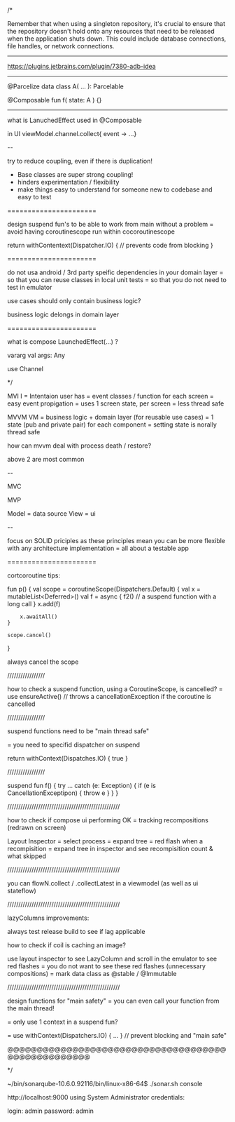 /*

Remember that when using a singleton repository, it's crucial to ensure that the repository doesn't
hold onto any resources that need to be released when the application shuts down. This could include
database connections, file handles, or network connections.

---

https://plugins.jetbrains.com/plugin/7380-adb-idea

---

@Parcelize
data class A(
...
): Parcelable

@Composable
fun f(
state: A
) {}


----

what is LanuchedEffect used in @Composable

in UI viewModel.channel.collect{ event -> ...}

--

try to reduce coupling, even if there is duplication!

- Base classes are super strong coupling!
- hinders experimentation / flexibility
- make things easy to understand for someone new to codebase and easy to test

======================

design suspend fun's to be able to work from main without a problem
= avoid having coroutinescope run within cocoroutinescope

return withContentext(Dispatcher.IO) {
// prevents code from blocking
}

======================

do not usa android / 3rd party speific dependencies in your domain layer
= so that you can reuse classes in local unit tests
= so that you do not need to test in emulator

use cases should only contain business logic?

business logic delongs in domain layer

======================

what is compose LaunchedEffect(...) ?

vararg val args: Any

use Channel

*/

MVI I = Intentaion user has = event classes / function for each screen
= easy event propigation
= uses 1 screen state, per screen
= less thread safe

MVVM VM = business logic + domain layer (for reusable use cases)
= 1 state (pub and private pair) for each component
= setting state is norally thread safe

how can mvvm deal with process death / restore?

above 2 are most common

--

MVC

MVP

Model = data source
View = ui

--

focus on SOLID priciples as these principles mean you can be more flexible
with any architecture implementation
= all about a testable app

======================

cortcoroutine tips:

fun p() {
val scope = coroutineScope(Dispatchers.Default) {
val x = mutableList<Deferred<String>>()
val f = async {
f2()    // a suspend function with a long call
}
x.add(f)

        x.awaitAll()
    }

    scope.cancel()

}

always cancel the scope

/////////////////

how to check a suspend function, using a CoroutineScope, is cancelled?
= use ensureActive()    // throws a cancellationException if the coroutine is cancelled

/////////////////

suspend functions need to be "main thread safe"

= you need to specifid dispatcher on suspend

return withContext(Dispatches.IO) {
true
}

/////////////////

suspend fun f() {
try ...
catch (e: Exception) {
if (e is CancellationExceptipon) {
throw e
}
}
}

///////////////////////////////////////////////////

how to check if compose ui performing OK
= tracking recompositions (redrawn on screen)

Layout Inspector
= select process
= expand tree
= red flash when a recompisition
= expand tree in inspector and see recompisition count & what skipped

///////////////////////////////////////////////////

you can flowN.collect / .collectLatest in a viewmodel (as well as ui stateflow)

///////////////////////////////////////////////////

lazyColumns improvements:

always test release build to see if lag applicable

how to check if coil is caching an image?

use layout inspector to see LazyColumn and scroll in the emulator to see red flashes
= you do not want to see these red flashes (unnecessary compositions)
= mark data class as @stable / @Immutable

///////////////////////////////////////////////////

design functions for "main safety"
= you can even call your function from the main thread!

= only use 1 context in a suspend fun?

= use withContext(Dispatchers.IO) { ... } // prevent blocking and "main safe"

@@@@@@@@@@@@@@@@@@@@@@@@@@@@@@@@@@@@@@@@@@@@@@@@@@@

*/

~/bin/sonarqube-10.6.0.92116/bin/linux-x86-64$ ./sonar.sh console

http://localhost:9000 using System Administrator credentials:

login: admin
password: admin
